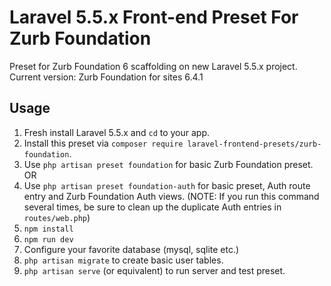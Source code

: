 # Laravel 5.5.x Front-end Preset For Zurb Foundation

Preset for Zurb Foundation 6 scaffolding on new Laravel 5.5.x project.
Current version: Zurb Foundation for sites 6.4.1

## Usage
1. Fresh install Laravel 5.5.x and `cd` to your app.
2. Install this preset via `composer require laravel-frontend-presets/zurb-foundation`.
3. Use `php artisan preset foundation` for basic Zurb Foundation preset.
OR
4. Use `php artisan preset foundation-auth` for basic preset, Auth route entry and Zurb Foundation Auth views. (NOTE: If you run this command several times, be sure to clean up the duplicate Auth entries in `routes/web.php`)
5. `npm install`
6. `npm run dev`
7. Configure your favorite database (mysql, sqlite etc.)
8. `php artisan migrate` to create basic user tables.
9. `php artisan serve` (or equivalent) to run server and test preset.
